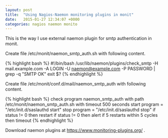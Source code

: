 ```yaml
---
layout: post
title:  "Using Nagios-Naemon monitoring plugins in monit"
date:   2015-01-27 12:34:07 +0000
categories: nagios naemon monito
---
```

This is the way I use external naemon plugin for smtp authentication in monit.

Create file /etc/monit/naemon_smtp_auth.sh with following content.


{% highlight bash %}
#!/bin/bash
/usr/lib/naemon/plugins/check_smtp -H mail.example.com -A LOGIN -U naemon@example.com -P PASSWORD | grep -q "SMTP OK"
exit $?
{% endhighlight %}

Create file /etc/monit/conf.d/mail/naemon_smtp_auth with following content.


{% highlight bash %}
check program naemon_smtp_auth with path /etc/monit/naemon_smtp_auth.sh
with timeout 500 seconds
start program = "/etc/init.d/saslauthd start"
stop program = "/etc/init.d/saslauthd stop"
if status != 0 then restart
if status != 0 then alert
if 5 restarts within 5 cycles then timeout
{% endhighlight %}

Download naemon plugins at https://www.monitoring-plugins.org/ .
